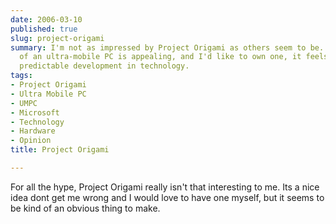 ```yaml
---
date: 2006-03-10
published: true
slug: project-origami
summary: I'm not as impressed by Project Origami as others seem to be. While the idea
  of an ultra-mobile PC is appealing, and I'd like to own one, it feels like a somewhat
  predictable development in technology.
tags:
- Project Origami
- Ultra Mobile PC
- UMPC
- Microsoft
- Technology
- Hardware
- Opinion
title: Project Origami

---
```

For all the hype, Project Origami really isn't that interesting to me.  Its a nice idea dont get me wrong and I would love to have one myself, but it seems to be kind of an obvious thing to make.<p />

